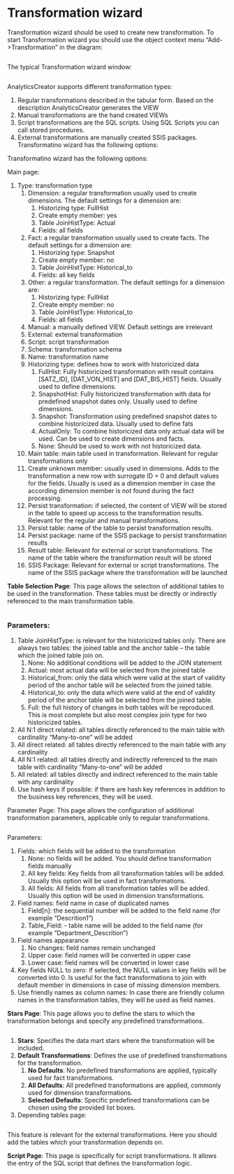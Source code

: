# Transformation wizard

Transformation wizard should be used to create new transformation. To start Transformation wizard you should use the object context menu “Add->Transformation” in the diagram:

<figure><img src="../../.gitbook/assets/image (25).png" alt=""><figcaption></figcaption></figure>

The typical Transformation wizard window:

<figure><img src="../../.gitbook/assets/image (26).png" alt=""><figcaption></figcaption></figure>

AnalyticsCreator supports different transformation types:

1. Regular transformations described in the tabular form. Based on the description AnalyticsCreator generates the VIEW&#x20;
2. Manual transformations are the hand created VIEWs&#x20;
3. Script transformations are the SQL scripts. Using SQL Scripts you can call stored procedures.
4. External transformations are manually created SSIS packages. Transformatino wizard has the following options:

Transformatino wizard has the following options:

Main page:

1. Type: transformation type
   1. Dimension: a regular transformation usually used to create dimensions. The default settings for a dimension are:
      1. Historizing type: FullHist
      2. Create empty member: yes
      3. Table JoinHistType: Actual
      4. Fields: all fields
   2. Fact: a regular transformation usually used to create facts. The default settings for a dimension are:
      1. Historizing type: Snapshot
      2. Create empty member: no
      3. Table JoinHistType: Historical\_to
      4. Fields: all key fields
   3. Other: a regular transformation. The default settings for a dimension are:
      1. Historizing type: FullHist
      2. Create empty member: no
      3. Table JoinHistType: Historical\_to
      4. Fields: all fields
   4. Manual: a manually defined VIEW. Default settings are irrelevant
   5. External: external transformation
   6. Script: script transformation
   7. Schema: transformation schema
   8. Name: transformation name
   9. Historizing type: defines how to work with historicized data
      1. FullHist: Fully historicized transformation with result contains \[SATZ\_ID], \[DAT\_VON\_HIST] and \[DAT\_BIS\_HIST] fields. Usually used to define dimensions.
      2. SnapshotHist: Fully historicized transformation with data for predefined snapshot dates only. Usually used to define dimensions.
      3. Snapshot: Transformation using predefined snapshot dates to combine historicized data. Usually used to define fats
      4. ActualOnly: To combine historicized data only actual data will be used. Can be used to create dimensions and facts.
      5. None: Should be used to work with not historicized data.
   10. Main table: main table used in transformation. Relevant for regular transformations only
   11. Create unknown member: usually used in dimensions. Adds to the transformation a new row with surrogate ID = 0 and default values for the fields. Usually is used as a dimension member in case the according dimension member is not found during the fact processing.
   12. Persist transformation: if selected, the content of VIEW will be stored in the table to speed up access to the transformation results. Relevant for the regular and manual transformations.
   13. Persist table: name of the table to persist transformation results.
   14. Persist package: name of the SSIS package to persist transformation results
   15. Result table: Relevant for external or script transformations. The name of the table where the transformation result will be stored
   16. SSIS Package: Relevant for external or script transformations. The name of the SSIS package where the transformation will be launched

**Table Selection Page**: This page allows the selection of additional tables to be used in the transformation. These tables must be directly or indirectly referenced to the main transformation table.

<figure><img src="../../.gitbook/assets/image (27).png" alt=""><figcaption></figcaption></figure>

### Parameters:

1. Table JoinHistType: is relevant for the historicized tables only. There are always two tables: the joined table and the anchor table – the table which the joined table join on.
   1. None: No additional conditions will be added to the JOIN statement
   2. Actual: most actual data will be selected from the joined table
   3. &#x20;Historical\_from: only the data which were valid at the start of validity period of the anchor table will be selected from the joined table.
   4. Historical\_to: only the data which were valid at the end of validity period of the anchor table will be selected from the joined table.
   5. Full: the full history of changes in both tables will be reproduced. This is most complete but also most complex join type for two historicized tables.
2. All N:1 direct related: all tables directly referenced to the main table with cardinality “Many-to-one” will be added
3. &#x20;All direct related: all tables directly referenced to the main table with any cardinality
4. All N:1 related: all tables directly and indirectly referenced to the main table with cardinality “Many-to-one” will be added
5. All related: all tables directly and indirect referenced to the main table with any cardinality
6. Use hash keys if possible: if there are hash key references in addition to the business key references, they will be used.

Parameter Page: This page allows the configuration of additional transformation parameters, applicable only to regular transformations.

<figure><img src="../../.gitbook/assets/image (28).png" alt=""><figcaption></figcaption></figure>

Parameters:

1. Fields: which fields will be added to the transformation
   1. None: no fields will be added. You should define transformation fields manually
   2. All key fields: Key fields from all transformation tables will be added. Usually this option will be used in fact transformations.
   3. All fields: All fields from all transformation tables will be added. Usually this option will be used in dimension transformations.
2. Field names: field name in case of duplicated names
   1. Field\[n]:  the sequential number will be added to the field name (for example “Descrition1”)
   2. Table\_Field: - table name will be added to the field name (for example “Department\_Descrition”)
3. Field names appearance
   1. No changes: field names remain unchanged
   2. Upper case: field names will be converted in upper case
   3. Lower case: field names will be converted in lower case
4. Key fields NULL to zero: if selected, the NULL values in key fields will be converted into 0. Is useful for the fact transformations to join with default member in dimensions  in case of missing dimension members.
5. Use friendly names as column names: In case there are friendly column names in the transformation tables, they will be used as field names.

**Stars Page**: This page allows you to define the stars to which the transformation belongs and specify any predefined transformations.

<figure><img src="../../.gitbook/assets/image (29).png" alt=""><figcaption></figcaption></figure>

1. **Stars**: Specifies the data mart stars where the transformation will be included.
2. **Default Transformations**: Defines the use of predefined transformations for the transformation.
   1. **No Defaults**: No predefined transformations are applied, typically used for fact transformations.
   2. **All Defaults**: All predefined transformations are applied, commonly used for dimension transformations.
   3. **Selected Defaults**: Specific predefined transformations can be chosen using the provided list boxes.
3. Depending tables page:

<figure><img src="../../.gitbook/assets/image (30).png" alt=""><figcaption></figcaption></figure>

This feature is relevant for the external transformations. Here you should add the tables which your transformation depends on.

**Script Page**: This page is specifically for script transformations. It allows the entry of the SQL script that defines the transformation logic.

<figure><img src="../../.gitbook/assets/image (31).png" alt=""><figcaption></figcaption></figure>
